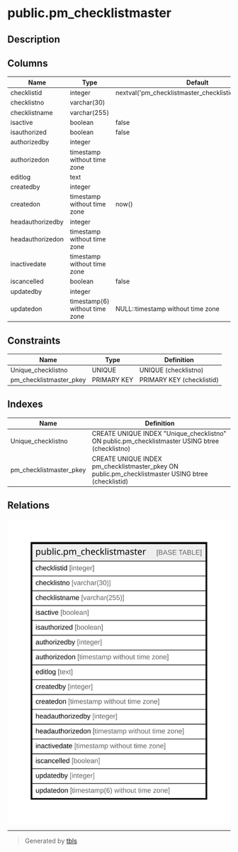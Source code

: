 # public.pm_checklistmaster

## Description

## Columns

| Name | Type | Default | Nullable | Children | Parents | Comment |
| ---- | ---- | ------- | -------- | -------- | ------- | ------- |
| checklistid | integer | nextval('pm_checklistmaster_checklistid_seq'::regclass) | false |  |  |  |
| checklistno | varchar(30) |  | true |  |  |  |
| checklistname | varchar(255) |  | true |  |  |  |
| isactive | boolean | false | false |  |  |  |
| isauthorized | boolean | false | false |  |  |  |
| authorizedby | integer |  | true |  |  |  |
| authorizedon | timestamp without time zone |  | true |  |  |  |
| editlog | text |  | true |  |  |  |
| createdby | integer |  | true |  |  |  |
| createdon | timestamp without time zone | now() | true |  |  |  |
| headauthorizedby | integer |  | true |  |  |  |
| headauthorizedon | timestamp without time zone |  | true |  |  |  |
| inactivedate | timestamp without time zone |  | true |  |  |  |
| iscancelled | boolean | false | true |  |  |  |
| updatedby | integer |  | true |  |  |  |
| updatedon | timestamp(6) without time zone | NULL::timestamp without time zone | true |  |  |  |

## Constraints

| Name | Type | Definition |
| ---- | ---- | ---------- |
| Unique_checklistno | UNIQUE | UNIQUE (checklistno) |
| pm_checklistmaster_pkey | PRIMARY KEY | PRIMARY KEY (checklistid) |

## Indexes

| Name | Definition |
| ---- | ---------- |
| Unique_checklistno | CREATE UNIQUE INDEX "Unique_checklistno" ON public.pm_checklistmaster USING btree (checklistno) |
| pm_checklistmaster_pkey | CREATE UNIQUE INDEX pm_checklistmaster_pkey ON public.pm_checklistmaster USING btree (checklistid) |

## Relations

![er](public.pm_checklistmaster.svg)

---

> Generated by [tbls](https://github.com/k1LoW/tbls)
